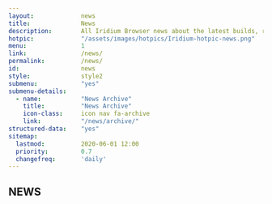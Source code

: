 ```yaml
---	
layout:				news
title: 				News
description: 		All Iridium Browser news about the latest builds, releases, bug fixes and much more.
hotpic: 			"/assets/images/hotpics/Iridium-hotpic-news.png"
menu:				1
link:				/news/
permalink:			/news/
id:					news
style:				style2
submenu:			"yes"
submenu-details:
  - name:			"News Archive"
    title:			"News Archive"
    icon-class:		icon nav fa-archive
    link:			"/news/archive/"
structured-data:	"yes"
sitemap:
  lastmod:			2020-06-01 12:00
  priority:			0.7
  changefreq:		'daily'
---
```

## NEWS #